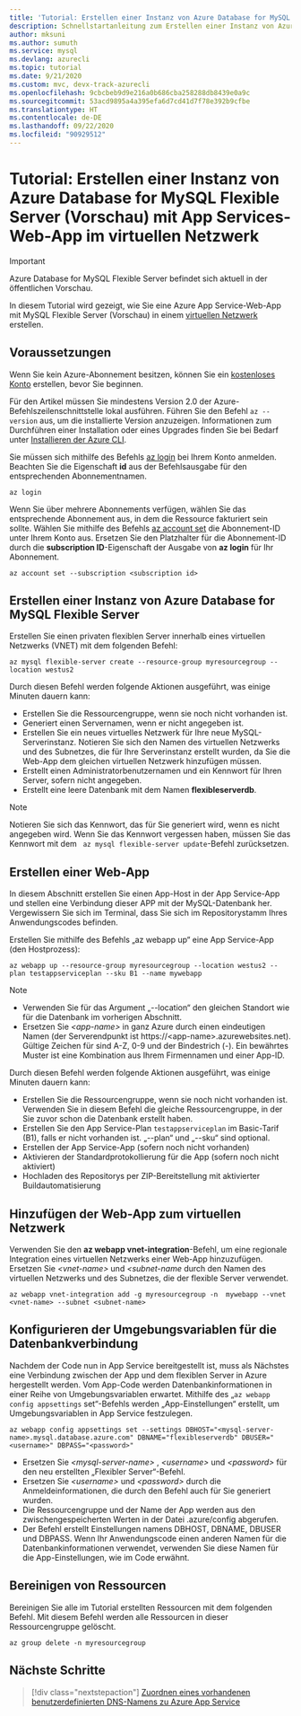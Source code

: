 ```yaml
---
title: 'Tutorial: Erstellen einer Instanz von Azure Database for MySQL Flexible Server (Vorschau) und Azure App Service-Web-App im gleichen virtuellen Netzwerk'
description: Schnellstartanleitung zum Erstellen einer Instanz von Azure Database for MySQL Flexible Server (Vorschau) mit Web-App in einem virtuellen Netzwerk
author: mksuni
ms.author: sumuth
ms.service: mysql
ms.devlang: azurecli
ms.topic: tutorial
ms.date: 9/21/2020
ms.custom: mvc, devx-track-azurecli
ms.openlocfilehash: 9cbcbeb9d9e216a0b686cba258288db8439e0a9c
ms.sourcegitcommit: 53acd9895a4a395efa6d7cd41d7f78e392b9cfbe
ms.translationtype: HT
ms.contentlocale: de-DE
ms.lasthandoff: 09/22/2020
ms.locfileid: "90929512"
---
```

# <a name="tutorial-create-an-azure-database-for-mysql---flexible-server-preview-with-app-services-web-app-in-virtual-network"></a>Tutorial: Erstellen einer Instanz von Azure Database for MySQL Flexible Server (Vorschau) mit App Services-Web-App im virtuellen Netzwerk

> [!IMPORTANT]
> Azure Database for MySQL Flexible Server befindet sich aktuell in der öffentlichen Vorschau.

In diesem Tutorial wird gezeigt, wie Sie eine Azure App Service-Web-App mit MySQL Flexible Server (Vorschau) in einem [virtuellen Netzwerk](https://docs.microsoft.com/azure/virtual-network/virtual-networks-overview) erstellen.

## <a name="prerequisites"></a>Voraussetzungen

Wenn Sie kein Azure-Abonnement besitzen, können Sie ein [kostenloses Konto](https://azure.microsoft.com/free/) erstellen, bevor Sie beginnen.

Für den Artikel müssen Sie mindestens Version 2.0 der Azure-Befehlszeilenschnittstelle lokal ausführen. Führen Sie den Befehl `az --version` aus, um die installierte Version anzuzeigen. Informationen zum Durchführen einer Installation oder eines Upgrades finden Sie bei Bedarf unter [Installieren der Azure CLI](/cli/azure/install-azure-cli).

Sie müssen sich mithilfe des Befehls [az login](https://docs.microsoft.com/cli/azure/reference-index#az-login) bei Ihrem Konto anmelden. Beachten Sie die Eigenschaft **id** aus der Befehlsausgabe für den entsprechenden Abonnementnamen.

```azurecli
az login
```

Wenn Sie über mehrere Abonnements verfügen, wählen Sie das entsprechende Abonnement aus, in dem die Ressource fakturiert sein sollte. Wählen Sie mithilfe des Befehls [az account set](/cli/azure/account) die Abonnement-ID unter Ihrem Konto aus. Ersetzen Sie den Platzhalter für die Abonnement-ID durch die **subscription ID**-Eigenschaft der Ausgabe von **az login** für Ihr Abonnement.

```azurecli
az account set --subscription <subscription id>
```

## <a name="create-an-azure-database-for-mysql-flexible-server"></a>Erstellen einer Instanz von Azure Database for MySQL Flexible Server

Erstellen Sie einen privaten flexiblen Server innerhalb eines virtuellen Netzwerks (VNET) mit dem folgenden Befehl:
```azurecli
az mysql flexible-server create --resource-group myresourcegroup --location westus2
```
Durch diesen Befehl werden folgende Aktionen ausgeführt, was einige Minuten dauern kann:

- Erstellen Sie die Ressourcengruppe, wenn sie noch nicht vorhanden ist.
- Generiert einen Servernamen, wenn er nicht angegeben ist.
- Erstellen Sie ein neues virtuelles Netzwerk für Ihre neue MySQL-Serverinstanz. Notieren Sie sich den Namen des virtuellen Netzwerks und des Subnetzes, die für Ihre Serverinstanz erstellt wurden, da Sie die Web-App dem gleichen virtuellen Netzwerk hinzufügen müssen.
- Erstellt einen Administratorbenutzernamen und ein Kennwort für Ihren Server, sofern nicht angegeben.
- Erstellt eine leere Datenbank mit dem Namen **flexibleserverdb**.

> [!NOTE]
> Notieren Sie sich das Kennwort, das für Sie generiert wird, wenn es nicht angegeben wird. Wenn Sie das Kennwort vergessen haben, müssen Sie das Kennwort mit dem ``` az mysql flexible-server update```-Befehl zurücksetzen.

## <a name="create-a-web-app"></a>Erstellen einer Web-App

In diesem Abschnitt erstellen Sie einen App-Host in der App Service-App und stellen eine Verbindung dieser APP mit der MySQL-Datenbank her. Vergewissern Sie sich im Terminal, dass Sie sich im Repositorystamm Ihres Anwendungscodes befinden.

Erstellen Sie mithilfe des Befehls „az webapp up“ eine App Service-App (den Hostprozess):

```azurecli
az webapp up --resource-group myresourcegroup --location westus2 --plan testappserviceplan --sku B1 --name mywebapp
```

> [!NOTE]
> - Verwenden Sie für das Argument „--location“ den gleichen Standort wie für die Datenbank im vorherigen Abschnitt.
> - Ersetzen Sie _&lt;app-name>_ in ganz Azure durch einen eindeutigen Namen (der Serverendpunkt ist https://\<app-name>.azurewebsites.net). Gültige Zeichen für <app-name> sind A-Z, 0-9 und der Bindestrich (-). Ein bewährtes Muster ist eine Kombination aus Ihrem Firmennamen und einer App-ID.

Durch diesen Befehl werden folgende Aktionen ausgeführt, was einige Minuten dauern kann:

- Erstellen Sie die Ressourcengruppe, wenn sie noch nicht vorhanden ist. Verwenden Sie in diesem Befehl die gleiche Ressourcengruppe, in der Sie zuvor schon die Datenbank erstellt haben.
- Erstellen Sie den App Service-Plan ```testappserviceplan``` im Basic-Tarif (B1), falls er nicht vorhanden ist. „--plan“ und „--sku“ sind optional.
- Erstellen der App Service-App (sofern noch nicht vorhanden)
- Aktivieren der Standardprotokollierung für die App (sofern noch nicht aktiviert)
- Hochladen des Repositorys per ZIP-Bereitstellung mit aktivierter Buildautomatisierung

## <a name="add-the-web-app-to-the-virtual-network"></a>Hinzufügen der Web-App zum virtuellen Netzwerk

Verwenden Sie den **az webapp vnet-integration**-Befehl, um eine regionale Integration eines virtuellen Netzwerks einer Web-App hinzuzufügen. Ersetzen Sie _&lt;vnet-name>_ und _&lt;subnet-name_ durch den Namen des virtuellen Netzwerks und des Subnetzes, die der flexible Server verwendet.

```azurecli
az webapp vnet-integration add -g myresourcegroup -n  mywebapp --vnet <vnet-name> --subnet <subnet-name>
```

## <a name="configure-environment-variables-to-connect-the-database"></a>Konfigurieren der Umgebungsvariablen für die Datenbankverbindung

Nachdem der Code nun in App Service bereitgestellt ist, muss als Nächstes eine Verbindung zwischen der App und dem flexiblen Server in Azure hergestellt werden. Vom App-Code werden Datenbankinformationen in einer Reihe von Umgebungsvariablen erwartet. Mithilfe des „```az webapp config appsettings``` set“-Befehls werden „App-Einstellungen“ erstellt, um Umgebungsvariablen in App Service festzulegen.

```azurecli
az webapp config appsettings set --settings DBHOST="<mysql-server-name>.mysql.database.azure.com" DBNAME="flexibleserverdb" DBUSER="<username>" DBPASS="<password>"
```

- Ersetzen Sie _&lt;mysql-server-name>_ , _&lt;username>_ und _&lt;password>_ für den neu erstellten „Flexibler Server“-Befehl.
- Ersetzen Sie _&lt;username>_ und _&lt;password>_ durch die Anmeldeinformationen, die durch den Befehl auch für Sie generiert wurden.
- Die Ressourcengruppe und der Name der App werden aus den zwischengespeicherten Werten in der Datei .azure/config abgerufen.
- Der Befehl erstellt Einstellungen namens DBHOST, DBNAME, DBUSER und DBPASS. Wenn Ihr Anwendungscode einen anderen Namen für die Datenbankinformationen verwendet, verwenden Sie diese Namen für die App-Einstellungen, wie im Code erwähnt.

## <a name="clean-up-resources"></a>Bereinigen von Ressourcen

Bereinigen Sie alle im Tutorial erstellten Ressourcen mit dem folgenden Befehl. Mit diesem Befehl werden alle Ressourcen in dieser Ressourcengruppe gelöscht.

```azurecli
az group delete -n myresourcegroup
```

## <a name="next-steps"></a>Nächste Schritte

> [!div class="nextstepaction"]
> [Zuordnen eines vorhandenen benutzerdefinierten DNS-Namens zu Azure App Service](https://docs.microsoft.com/azure/app-service/app-service-web-tutorial-custom-domain)
